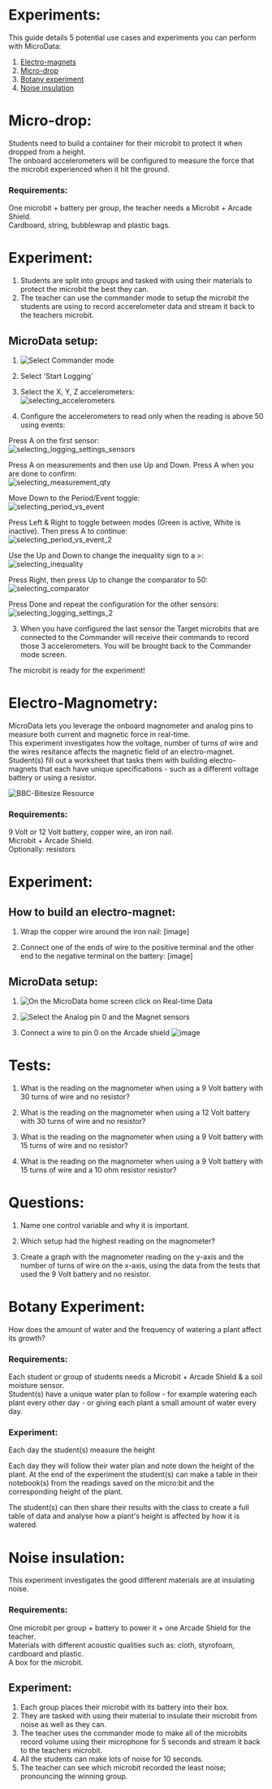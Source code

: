 # Experiments:
This guide details 5 potential use cases and experiments you can perform with MicroData:
1. [Electro-magnets](#Electro-Magnometry)
2. [Micro-drop](#Micro-drop)
3. [Botany experiment](#Botany-Experiment)
4. [Noise insulation](#Noise-insulation)

# Micro-drop:
Students need to build a container for their microbit to protect it when dropped from a height.<br>
The onboard accelerometers will be configured to measure the force that the microbit experienced when it hit the ground.

### Requirements:
One microbit + battery per group, the teacher needs a Microbit + Arcade Shield.<br>
Cardboard, string, bubblewrap and plastic bags.

# Experiment:
1. Students are split into groups and tasked with using their materials to protect the microbit the best they can.
2. The teacher can use the commander mode to setup the microbit the students are using to record accerelometer data and stream it back to the teachers microbit.

## MicroData setup:
1. ![Select Commander mode](resources/selecting_commander_mode.png.png)
2. Select 'Start Logging'

3. Select the X, Y, Z accelerometers:<br>
![selecting_accelerometers](resources/selecting_accelerometers.png)<br>

4. Configure the accelerometers to read only when the reading is above 50 using events:

Press A on the first sensor:<br>
![selecting_logging_settings_sensors](resources/selecting_logging_settings_sensors.png)

Press A on measurements and then use Up and Down. Press A when you are done to confirm:<br>
![selecting_measurement_qty](resources/selecting_measurement_qty.png)

Move Down to the Period/Event toggle:<br>
![selecting_period_vs_event](resources/selecting_period_vs_event.png)

Press Left & Right to toggle between modes (Green is active, White is inactive). Then press A to continue:<br>
![selecting_period_vs_event_2](resources/selecting_period_vs_event_2.png)

Use the Up and Down to change the inequality sign to a >:<br>
![selecting_inequality](resources/selecting_inequality.png)

Press Right, then press Up to change the comparator to 50:<br>
![selecting_comparator](resources/selecting_comparator.png)

Press Done and repeat the configuration for the other sensors:<br>
![selecting_logging_settings_2](resources/selecting_logging_settings_2.png)

3. When you have configured the last sensor the Target microbits that are connected to the Commander will receive their commands to record those 3 accelerometers. You will be brought back to the Commander mode screen.<br>

The microbit is ready for the experiment!


# Electro-Magnometry:
MicroData lets you leverage the onboard magnometer and analog pins to measure both current and magnetic force in real-time.<br>
This experiment investigates how the voltage, number of turns of wire and the wires resitance affects the magnetic field of an electro-magnet.<br>
Student(s) fill out a worksheet that tasks them with building electro-magnets that each have unique specifications - such as a different voltage battery or using a resistor.<br>

![BBC-Bitesize Resource](https://www.bbc.co.uk/bitesize/guides/zvk4t39/revision/6)


### Requirements:
9 Volt or 12 Volt battery, copper wire, an iron nail.<br>
Microbit + Arcade Shield.<br>
Optionally: resistors

# Experiment:
## How to build an electro-magnet:
1. Wrap the copper wire around the iron nail:
[image]

2. Connect one of the ends of wire to the positive terminal and the other end to the negative terminal on the battery:
[image]


## MicroData setup:
1. ![On the MicroData home screen click on Real-time Data](resources/selecting_realtime_data.png)

2. ![Select the Analog pin 0 and the Magnet sensors](resources/selecting_analog_pin_0_and_magnet.png)

3. Connect a wire to pin 0 on the Arcade shield
![image]()


# Tests:
1. What is the reading on the magnometer when using a 9 Volt battery with 30 turns of wire and no resistor?

2. What is the reading on the magnometer when using a 12 Volt battery with 30 turns of wire and no resistor?

3. What is the reading on the magnometer when using a 9 Volt battery with 15 turns of wire and no resistor?

4. What is the reading on the magnometer when using a 9 Volt battery with 15 turns of wire and a 10 ohm resistor resistor?


# Questions:
1. Name one control variable and why it is important.

2. Which setup had the highest reading on the magnometer?

3. Create a graph with the magnometer reading on the y-axis and the number of turns of wire on the x-axis, using the data from the tests that used the 9 Volt battery and no resistor.


# Botany Experiment:
How does the amount of water and the frequency of watering a plant affect its growth?

### Requirements:
Each student or group of students needs a Microbit + Arcade Shield & a soil moisture sensor.<br>
Student(s) have a unique water plan to follow - for example watering each plant every other day - or giving each plant a small amount of water every day.


### Experiment:​
Each day the student(s) measure the height 

Each day they will follow their water plan and note down the height of the plant. At the end of the experiment the student(s) can make a table in their notebook(s) from the readings saved on the micro:bit and the corresponding height of the plant.​


The student(s) can then share their results with the class to create a full table of data and analyse how a plant's height is affected by how it is watered.​


# Noise insulation:
This experiment investigates the good different materials are at insulating noise.<br>

### Requirements:
One microbit per group + battery to power it + one Arcade Shield for the teacher.<br>
Materials with different acoustic qualities such as: cloth, styrofoam, cardboard and plastic.<br>
A box for the microbit.

## Experiment:
1. Each group places their microbit with its battery into their box.
2. They are tasked with using their material to insulate their microbit from noise as well as they can.
3. The teacher uses the commander mode to make all of the microbits record volume using their microphone for 5 seconds and stream it back to the teachers microbit.
4. All the students can make lots of noise for 10 seconds.
5. The teacher can see which microbit recorded the least noise; pronouncing the winning group.
